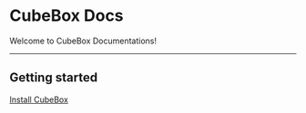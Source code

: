 # CubeBox Docs
Welcome to CubeBox Documentations!
***

## Getting started
[Install CubeBox](getting-started/install.md)
